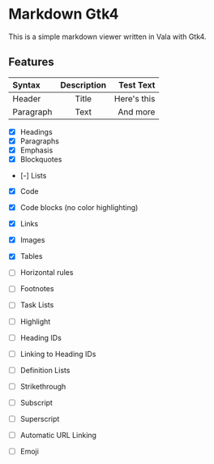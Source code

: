 # Markdown Gtk4

This is a simple markdown viewer written in Vala with Gtk4.

## Features


| Syntax      | Description | Test Text     |
| :---        |    :----:   |          ---: |
| Header      | Title       | Here's this   |
| Paragraph   | Text        | And more      |

- [x] Headings
- [x] Paragraphs
- [x] Emphasis
- [x] Blockquotes
- [-] Lists
- [x] Code
- [x] Code blocks (no color highlighting)
- [x] Links
- [x] Images
- [x] Tables
- [ ] Horizontal rules
- [ ] Footnotes
- [ ] Task Lists
- [ ] Highlight
- [ ] Heading IDs
- [ ] Linking to Heading IDs
- [ ] Definition Lists
- [ ] Strikethrough
- [ ] Subscript
- [ ] Superscript
- [ ] Automatic URL Linking
- [ ] Emoji



